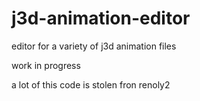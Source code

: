 # j3d-animation-editor
editor for a variety of j3d animation files

work in progress

a lot of this code is stolen fron renoly2
